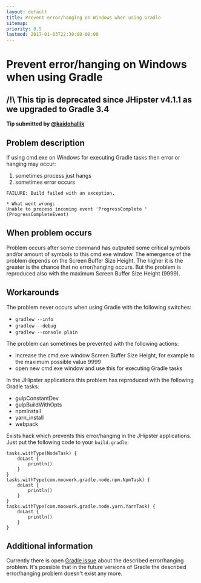 ```yaml
---
layout: default
title: Prevent error/hanging on Windows when using Gradle
sitemap:
priority: 0.5
lastmod: 2017-01-03T22:30:00-00:00
---
```


# Prevent error/hanging on Windows when using Gradle

## /!\ This tip is deprecated since JHipster v4.1.1 as we upgraded to Gradle 3.4

__Tip submitted by [@kaidohallik](https://github.com/kaidohallik)__

## Problem description

If using cmd.exe on Windows for executing Gradle tasks then error or hanging may occur:

1. sometimes process just hangs
2. sometimes error occurs

```
FAILURE: Build failed with an exception.

* What went wrong:
Unable to process incoming event 'ProgressComplete ' (ProgressCompleteEvent)
```

## When problem occurs

Problem occurs after some command has outputed some critical symbols and/or amount of symbols to this cmd.exe window.
The emergence of the problem depends on the Screen Buffer Size Height. The higher it is the greater is the chance that no error/hanging occurs.
But the problem is reproduced also with the maximum Screen Buffer Size Height (9999).

## Workarounds

The problem never occurs when using Gradle with the following switches:

* `gradlew --info`
* `gradlew --debug`
* `gradlew --console plain`

The problem can sometimes be prevented with the following actions:

* increase the cmd.exe window Screen Buffer Size Height, for example to the maximum possible value 9999
* open new cmd.exe window and use this for executing Gradle tasks

In the JHipster applications this problem has reproduced with the following Gradle tasks:

* gulpConstantDev
* gulpBuildWithOpts
* npmInstall
* yarn_install
* webpack

Exists hack which prevents this error/hanging in the JHipster applications. Just put the following code to your `build.gradle`:

```
tasks.withType(NodeTask) {
    doLast {
        println()
    }
}
tasks.withType(com.moowork.gradle.node.npm.NpmTask) {
    doLast {
        println()
    }
}
tasks.withType(com.moowork.gradle.node.yarn.YarnTask) {
    doLast {
        println()
    }
}
```

## Additional information

Currently there is open [Gradle issue](https://github.com/gradle/gradle/issues/882) about the described error/hanging problem.
It's possible that in the future versions of Gradle the described error/hanging problem doesn't exist any more.
